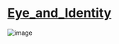 # [Eye_and_Identity](https://www.hackerrank.com/challenges/np-eye-and-identity/problem?h_r=internal-search)
![image](https://user-images.githubusercontent.com/53847442/104922089-92c59980-59dd-11eb-8dbe-70f1c7dcd4f8.png)
